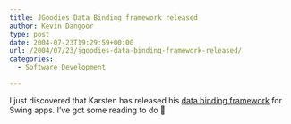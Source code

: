 ```yaml
---
title: JGoodies Data Binding framework released
author: Kevin Dangoor
type: post
date: 2004-07-23T19:29:59+00:00
url: /2004/07/23/jgoodies-data-binding-framework-released/
categories:
  - Software Development

---
```

I just discovered that Karsten has released his [data binding framework][1] for Swing apps. I&#8217;ve got some reading to do 🙂

 [1]: https://binding.dev.java.net/ "binding: Home"